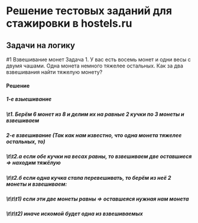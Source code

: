 <h1>Решение тестовых заданий для стажировки в hostels.ru</h1>
<h2>Задачи на логику</h2>
#1 Взвешивание монет
Задача 1. У вас есть восемь монет и одни весы с двумя чашами. Одна монета немного тяжелее остальных. Как за два взвешивания найти тяжелую монету?
<h4>Решение</h4>
<h5>1-е взыешивание</h5>
<h5>\t1. Берём 6 монет из 8 и делим их на равные 2 кучки по 3 монеты и взвешиваем </h5>
<h5> 2-е взвешивание (Так как нам известно, что одна монета тяжелее остальных, то)</h5>
<h5>\t\t2.а если обе кучки на весах равны, то взвешиваем две оставшиеся => находим тяжёлую</h5>
<h5>\t\t2.б если одна кучка стала перевешивать, то берём из неё 2 монеты и взвешиваем:</h5>
<h5>\t\t\t1) если эти две монеты равны => оставшеяся нужная нам монета</h5>
<h5>\t\t\t2) иначе искомой будет одна из взвешиваемых</h5>
